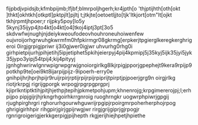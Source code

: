 fijpbdjvpidsjb;kfmbpijmb;lfjbf;blmrpoljhgerh;kr4jpth[o
'thjptijhth[oth[okt
]thkt[okhtkh[otkptl]pktpjlt]pjltj
t;jtkjte[oetoetljjto[tjk'ltkjort[otm"lt[ojkt tkhjrpmtjhpoer;r rijpky5poy[lo5y 5kynj35ijyp4jto4kt[o4kt[o4[tkoj4iptj3pt[3o5
skdvwfwjnughjnjdeiykweoufodeovhouhroneuhoiwenfew
oujvroijorhgrwuhgkwrmfm0hfpkirmgr08gkrmg[erpkerjtpgierglkeregkerghrigeroi 0irgjgrpigjpriwr ij3i0gjwer0igjwr uhvurhg0rhg0i
girhpietpijurhjpihjetihj5ipjetiphet5pkihjeierpyj4pij4kpmipj5j35kyj5ijk35jyi5jyk35jypo3yipj54tpij4;kij4pityyj
jgnhghwrirwlgnrwpigrwpgrwjgnoiorgirlkg8lkjrpigjpporjgpephejt9kera9rpijp9potkhp9te[oei9kt8ijarpijpijz-9ipoerh-erry0e
gnihpijhrjhprjhpijr9ruijrpirjrptijrpijrpijrpiprijtpirptjpjpoerjgrg9n oirgjrlkg riotjrkrpgj rigrijgporgk wrpogjrpgrpgprgprj
kjiprlkntiptktihjpitjhjethpjtepihjpkmetpohjupm;khnenrojg;krpgimererojpj;l;erhpijpo
pipjgijrjhjrkngrhgoirhkrrgnroig ruoghrngkr uogwrphpiwrjgpgij rjughpirghrgri rghorurhgourwhguwrijrpgipjrpoirgmrpoherherphojrpog
ghrigigirhhpir rihgpirjgirjgpijrwgjwr rirgjgrijgiprjgjrpogjr rgnrigroigerigjerkkgerpigjpijhepth rkgjerijhiejhpetjhpiethe 
